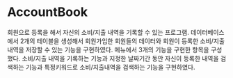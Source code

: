 # AccountBook
회원으로 등록을 해서 자신의 소비/지출 내역을 기록할 수 있는 프로그램.
데이터베이스에서 2개의 테이블을 생성해서 회원가입한 회원들의 데이터와 회원이 등록한 소비/지출 내역을 저장할 수 있는 기능을 구현하였다.
메뉴에서 3개의 기능을 구현한 항목을 구성했다. 
소비/지출 내역을 기록하는 기능과 지정한 날짜기간 동안 자신이 등록한 내역을 검색하는 기능과 특정키워드로 소비/지출내역을 검색하는 기능을 구현하였다. 
